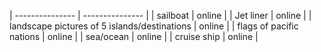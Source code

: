 | --------------- | --------------- |
| sailboat |  online | 
| Jet liner |  online | 
| landscape pictures of 5 islands/destinations |  online | 
| flags of pacific nations |  online | 
| sea/ocean |  online | 
|  cruise ship |  online | 
